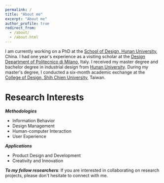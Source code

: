 ```yaml
---
permalink: /
title: "About me"
excerpt: "About me"
author_profile: true
redirect_from: 
  - /about/
  - /about.html
---
```


I am currently working on a PhD at the [School of Design, Hunan University](http://design.hnu.edu.cn/), China. I had one year's experience as a visiting scholar at the [Design Department of Politecnico di Milano](http://www.dipartimentodesign.polimi.it/en/), Italy. I received my master degree and bachelor degree in industrial design from [Hunan University](http://www.hnu.edu.cn/). During my master's degree, I conducted a six-month academic exchange at the [College of Design, Shih Chien University](http://www.scdesign.usc.edu.tw/), Taiwan.

Research Interests
======

***Methodologies***
* Information Behavior
* Design Management
* Human-computer Interaction
* User Experience


***Applications***
* Product Design and Development
* Creativity and Innovation


***To my fellow researchers***: If you are interested in collaborating on research projects, please don't hesitate to connect with me.